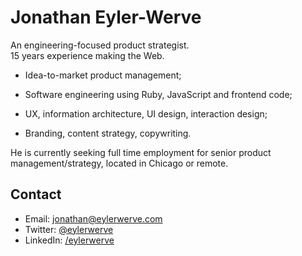 # Jonathan Eyler-Werve

An engineering-focused product strategist.<br>15 years experience making the Web.

- Idea-to-market product management;

- Software engineering using Ruby, JavaScript and frontend code;

- UX, information architecture, UI design, interaction design;

- Branding, content strategy, copywriting.

He is currently seeking full time employment for senior product management/strategy, located in Chicago or remote.

## Contact

- Email: jonathan@eylerwerve.com
- Twitter: [@eylerwerve](https://twitter.com/EylerWerve)
- LinkedIn: [/eylerwerve](https://www.linkedin.com/in/eylerwerve)


